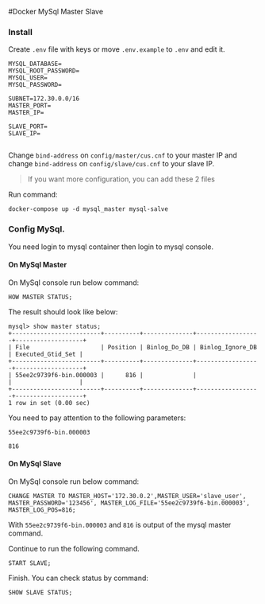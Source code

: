 #Docker MySql Master Slave

### Install

Create `.env` file with keys or move `.env.example` to `.env` and edit it. 
 
 ```
MYSQL_DATABASE=
MYSQL_ROOT_PASSWORD=
MYSQL_USER=
MYSQL_PASSWORD=

SUBNET=172.30.0.0/16
MASTER_PORT=
MASTER_IP=

SLAVE_PORT=
SLAVE_IP=


```

Change `bind-address` on `config/master/cus.cnf` to your master IP and change `bind-address` on `config/slave/cus.cnf` to your slave IP.

> If you want more configuration, you can add these 2 files

Run command:

```
docker-compose up -d mysql_master mysql-salve
```

### Config MySql.

You need login to mysql container then login to mysql console.

#### On MySql Master

On MySql console run below command:

```
HOW MASTER STATUS;
```

The result should look like below:

```
mysql> show master status;
+-------------------------+----------+--------------+------------------+-------------------+
| File                    | Position | Binlog_Do_DB | Binlog_Ignore_DB | Executed_Gtid_Set |
+-------------------------+----------+--------------+------------------+-------------------+
| 55ee2c9739f6-bin.000003 |      816 |              |                  |                   |
+-------------------------+----------+--------------+------------------+-------------------+
1 row in set (0.00 sec)

```

You need to pay attention to the following parameters:

```
55ee2c9739f6-bin.000003

816
```

#### On MySql Slave

On MySql console run below command:

```
CHANGE MASTER TO MASTER_HOST='172.30.0.2',MASTER_USER='slave_user', MASTER_PASSWORD='123456', MASTER_LOG_FILE='55ee2c9739f6-bin.000003', MASTER_LOG_POS=816;
```

With `55ee2c9739f6-bin.000003` and `816` is output of the mysql master command.

Continue to run the following command.

```
START SLAVE;
```

Finish. You can check status by command:

```
SHOW SLAVE STATUS;
```